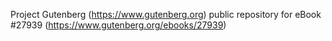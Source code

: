 Project Gutenberg (https://www.gutenberg.org) public repository for eBook #27939 (https://www.gutenberg.org/ebooks/27939)
